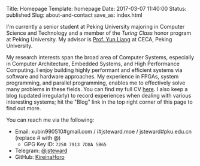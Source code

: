 Title: Homepage
Template: homepage
Date: 2017-03-07 11:40:00
Status: published
Slug: about-and-contact
save_as: index.html

I'm currently a senior student at Peking University majoring in Computer Science and Technology and a member of the _Turing Class_ honor program at Peking University.  My advisor is [Prof. Yun Liang](https://ericlyun.github.io) at CECA, Peking University.

My research interests span the broad area of Computer Systems, especially in Computer Architecture, Embedded Systems, and High Performance Computing.  I enjoy building highly performant and efficient systems via software and hardware approaches.  My experience in FPGAs, system programming, and parallel programming, enables me to effectively solve many problems in these fields.  You can find my full CV [here](/images/cv.pdf).  I also keep a blog (updated irregularly) to record experiences when dealing with various interesting systems; hit the "Blog" link in the top right corner of this page to find out more.

You can reach me via the following:

 - Email: xubin990510#gmail.com / i#jsteward.moe / jsteward#pku.edu.cn (replace # with @)
    - GPG Key ID: `7250 7913 7D8A 5B65`
 - Telegram: [@jsteward](https://t.me/jsteward)
 - GitHub: [KireinaHoro](https://github.com/KireinaHoro)
